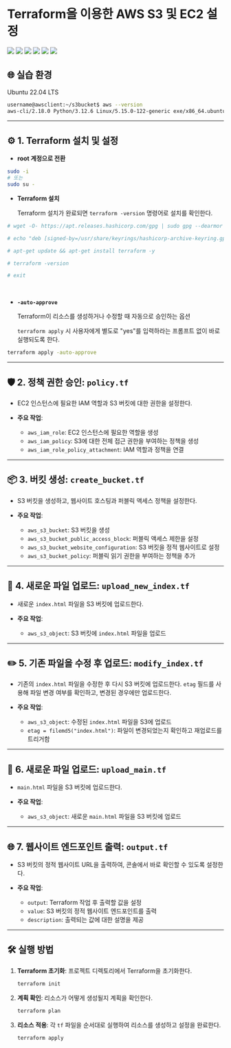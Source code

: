 # Terraform을 이용한 AWS S3 및 EC2 설정

<img src="https://img.shields.io/badge/Linux-FCC624?style=flat&logo=Linux&logoColor=black"/> <img src="https://img.shields.io/badge/AWS-232F3E?style=flat&logo=Amazon%20AWS&logoColor=white"/> <img src="https://img.shields.io/badge/AWS_CLI-232F3E?style=flat&logo=Amazon%20AWS&logoColor=white"/> <img src="https://img.shields.io/badge/Terraform-623CE4?style=flat&logo=Terraform&logoColor=white"/>
<img src="https://img.shields.io/badge/VirtualBox-183A61?style=flat&logo=VirtualBox&logoColor=white"/> <img src="https://img.shields.io/badge/VSCode-007ACC?style=flat&logo=Visual%20Studio%20Code&logoColor=white"/>
 

## 🌐 실습 환경
Ubuntu 22.04 LTS

```bash
username@awsclient:~/s3bucket$ aws --version
aws-cli/2.18.0 Python/3.12.6 Linux/5.15.0-122-generic exe/x86_64.ubuntu.22
```

---

## ⚙️ 1. Terraform 설치 및 설정

- **root 계정으로 전환**
```bash
sudo -i
# 또는
sudo su -
```

- **Terraform 설치**
  
  Terraform 설치가 완료되면 `terraform -version` 명령어로 설치를 확인한다.
```bash
# wget -O- https://apt.releases.hashicorp.com/gpg | sudo gpg --dearmor -o /usr/share/keyrings/hashicorp-archive-keyring.gpg

# echo "deb [signed-by=/usr/share/keyrings/hashicorp-archive-keyring.gpg] https://apt.releases.hashicorp.com $(lsb_release -cs) main" | sudo tee /etc/apt/sources.list.d/hashicorp.list

# apt-get update && apt-get install terraform -y

# terraform -version

# exit
```

<br>

- **`-auto-approve`**

  Terraform이 리소스를 생성하거나 수정할 때 자동으로 승인하는 옵션
  
  `terraform apply` 시 사용자에게 별도로 "yes"를 입력하라는 프롬프트 없이 바로 실행되도록 한다.
  
```bash
terraform apply -auto-approve
```



---

## 🛡️ 2. 정책 권한 승인: `policy.tf`

- EC2 인스턴스에 필요한 IAM 역할과 S3 버킷에 대한 권한을 설정한다.
  
- **주요 작업**:
  - `aws_iam_role`: EC2 인스턴스에 필요한 역할을 생성
  - `aws_iam_policy`: S3에 대한 전체 접근 권한을 부여하는 정책을 생성
  - `aws_iam_role_policy_attachment`: IAM 역할과 정책을 연결

---

## 📦 3. 버킷 생성: `create_bucket.tf`

- S3 버킷을 생성하고, 웹사이트 호스팅과 퍼블릭 액세스 정책을 설정한다.

- **주요 작업**:
  - `aws_s3_bucket`: S3 버킷을 생성
  - `aws_s3_bucket_public_access_block`: 퍼블릭 액세스 제한을 설정
  - `aws_s3_bucket_website_configuration`: S3 버킷을 정적 웹사이트로 설정
  - `aws_s3_bucket_policy`: 퍼블릭 읽기 권한을 부여하는 정책을 추가

---

## 📄 4. 새로운 파일 업로드: `upload_new_index.tf`

- 새로운 `index.html` 파일을 S3 버킷에 업로드한다.
  
- **주요 작업**:
  - `aws_s3_object`: S3 버킷에 `index.html` 파일을 업로드

---

## ✏️ 5. 기존 파일을 수정 후 업로드: `modify_index.tf`

- 기존의 `index.html` 파일을 수정한 후 다시 S3 버킷에 업로드한다. `etag` 필드를 사용해 파일 변경 여부를 확인하고, 변경된 경우에만 업로드한다.
  
- **주요 작업**:
  - `aws_s3_object`: 수정된 `index.html` 파일을 S3에 업로드
  - `etag = filemd5("index.html")`: 파일이 변경되었는지 확인하고 재업로드를 트리거함

---

## 📂 6. 새로운 파일 업로드: `upload_main.tf`

- `main.html` 파일을 S3 버킷에 업로드한다.
  
- **주요 작업**:
  - `aws_s3_object`: 새로운 `main.html` 파일을 S3 버킷에 업로드

---
## 🌐 7. 웹사이트 엔드포인트 출력: `output.tf`

- S3 버킷의 정적 웹사이트 URL을 출력하여, 콘솔에서 바로 확인할 수 있도록 설정한다.

- **주요 작업**:
  - `output`: Terraform 작업 후 출력할 값을 설정
  - `value`: S3 버킷의 정적 웹사이트 엔드포인트를 출력
  - `description`: 출력되는 값에 대한 설명을 제공

---

## 🛠️ 실행 방법

1. **Terraform 초기화**: 프로젝트 디렉토리에서 Terraform을 초기화한다.
   ```bash
   terraform init
   ```

2. **계획 확인**: 리소스가 어떻게 생성될지 계획을 확인한다.
   ```bash
   terraform plan
   ```

3. **리소스 적용**: 각 `tf` 파일을 순서대로 실행하여 리소스를 생성하고 설정을 완료한다.
   ```bash
   terraform apply
   ```

